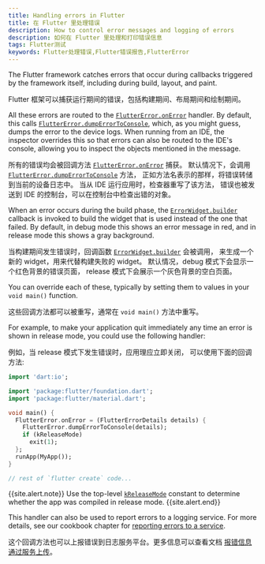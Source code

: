 ```yaml
---
title: Handling errors in Flutter
title: 在 Flutter 里处理错误
description: How to control error messages and logging of errors
description: 如何在 Flutter 里处理和打印错误信息
tags: Flutter测试
keywords: Flutter处理错误,Flutter错误报告,FlutterError
---
```


The Flutter framework catches errors that occur during callbacks
triggered by the framework itself, including during build, layout, and
paint.

Flutter 框架可以捕获运行期间的错误，包括构建期间、布局期间和绘制期间。

All these errors are routed to the [`FlutterError.onError`][] handler. 
By default, this calls [`FlutterError.dumpErrorToConsole`][],
which, as you might guess, dumps the error to the device logs. When
running from an IDE, the inspector overrides this so that errors can
also be routed to the IDE's console, allowing you to inspect the
objects mentioned in the message.

所有的错误均会被回调方法 [`FlutterError.onError`][] 捕获。
默认情况下，会调用 [`FlutterError.dumpErrorToConsole`][] 方法，
正如方法名表示的那样，将错误转储到当前的设备日志中。
当从 IDE 运行应用时，检查器重写了该方法，
错误也被发送到 IDE 的控制台，可以在控制台中检查出错的对象。

When an error occurs during the build phase, the [`ErrorWidget.builder`][]
callback is invoked to build the widget that is used instead of the
one that failed. By default, in debug mode this shows an error message
in red, and in release mode this shows a gray background.

当构建期间发生错误时，回调函数 [`ErrorWidget.builder`][] 会被调用，
来生成一个新的 widget，用来代替构建失败的 widget。
默认情况，debug 模式下会显示一个红色背景的错误页面，
release 模式下会展示一个灰色背景的空白页面。

You can override each of these, typically by setting them to values in
your `void main()` function.

这些回调方法都可以被重写，通常在 `void main()` 方法中重写。

For example, to make your application quit immediately any time an
error is shown in release mode, you could use the following handler:

例如，当 release 模式下发生错误时，应用理应立即关闭，
可以使用下面的回调方法:

<!-- skip -->
```dart
import 'dart:io';

import 'package:flutter/foundation.dart';
import 'package:flutter/material.dart';

void main() {
  FlutterError.onError = (FlutterErrorDetails details) {
    FlutterError.dumpErrorToConsole(details);
    if (kReleaseMode)
      exit(1);
  };
  runApp(MyApp());
}

// rest of `flutter create` code...
```
{{site.alert.note}}
  Use the top-level [`kReleaseMode`][] constant to determine whether the
  app was compiled in release mode.
{{site.alert.end}}

This handler can also be used to report errors to a logging service.
For more details, see our cookbook chapter for 
[reporting errors to a service][].

这个回调方法也可以上报错误到日志服务平台。更多信息可以查看文档
[报错信息通过服务上传][reporting errors to a service]。


[`FlutterError.onError`]: {{site.api}}/flutter/foundation/FlutterError/onError.html
[`FlutterError.dumpErrorToConsole`]: {{site.api}}/flutter/foundation/FlutterError/dumpErrorToConsole.html
[`ErrorWidget.builder`]: {{site.api}}/flutter/widgets/ErrorWidget/builder.html
[reporting errors to a service]: /docs/cookbook/maintenance/error-reporting
[`kReleaseMode`]:  {{site.api}}/flutter/foundation/kReleaseMode-constant.html
